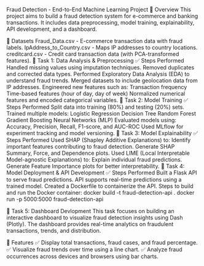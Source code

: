 
Fraud Detection - End-to-End Machine Learning Project
📌 Overview
This project aims to build a fraud detection system for e-commerce and banking transactions.
It includes data preprocessing, model training, explainability, API development, and a dashboard.

📂 Datasets
Fraud_Data.csv - E-commerce transaction data with fraud labels.
IpAddress_to_Country.csv - Maps IP addresses to country locations.
creditcard.csv - Credit card transaction data (with PCA-transformed features).
📌 Task 1: Data Analysis & Preprocessing
✅ Steps Performed
Handled missing values using imputation techniques.
Removed duplicates and corrected data types.
Performed Exploratory Data Analysis (EDA) to understand fraud trends.
Merged datasets to include geolocation data from IP addresses.
Engineered new features such as:
Transaction frequency
Time-based features (hour of day, day of week)
Normalized numerical features and encoded categorical variables.
📌 Task 2: Model Training
✅ Steps Performed
Split data into training (80%) and testing (20%) sets.
Trained multiple models:
Logistic Regression
Decision Tree
Random Forest
Gradient Boosting
Neural Networks (MLP)
Evaluated models using:
Accuracy, Precision, Recall, F1-score, and AUC-ROC
Used MLflow for experiment tracking and model versioning.
📌 Task 3: Model Explainability
✅ Steps Performed
Used SHAP (Shapley Additive Explanations) to:
Identify important features contributing to fraud detection.
Generate SHAP Summary, Force, and Dependence plots.
Used LIME (Local Interpretable Model-agnostic Explanations) to:
Explain individual fraud predictions.
Generate Feature Importance plots for better interpretability.
📌 Task 4: Model Deployment & API Development
✅ Steps Performed
Built a Flask API to serve fraud predictions.
API supports real-time predictions using a trained model.
Created a Dockerfile to containerize the API.
Steps to build and run the Docker container:
docker build -t fraud-detection-api .
docker run -p 5000:5000 fraud-detection-api

📌 Task 5: Dashboard Devlopment
This task focuses on building an interactive dashboard to visualize fraud detection insights using Dash (Plotly).
The dashboard provides real-time analytics on fraudulent transactions, trends, and distribution.

🎯 Features
✅ Display total transactions, fraud cases, and fraud percentage.
✅ Visualize fraud trends over time using a line chart.
✅ Analyze fraud occurrences across devices and browsers using bar charts.
